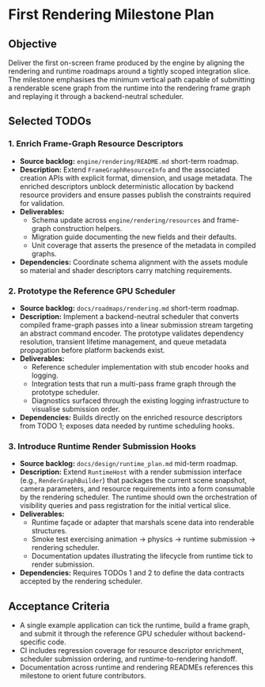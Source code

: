 # First Rendering Milestone Plan

## Objective

Deliver the first on-screen frame produced by the engine by aligning the rendering and runtime roadmaps around a tightly scoped
integration slice. The milestone emphasises the minimum vertical path capable of submitting a renderable scene graph from the
runtime into the rendering frame graph and replaying it through a backend-neutral scheduler.

## Selected TODOs

### 1. Enrich Frame-Graph Resource Descriptors
- **Source backlog:** `engine/rendering/README.md` short-term roadmap.
- **Description:** Extend `FrameGraphResourceInfo` and the associated creation APIs with explicit format, dimension, and usage
  metadata. The enriched descriptors unblock deterministic allocation by backend resource providers and ensure passes publish the
  constraints required for validation.
- **Deliverables:**
  - Schema update across `engine/rendering/resources` and frame-graph construction helpers.
  - Migration guide documenting the new fields and their defaults.
  - Unit coverage that asserts the presence of the metadata in compiled graphs.
- **Dependencies:** Coordinate schema alignment with the assets module so material and shader descriptors carry matching
  requirements.

### 2. Prototype the Reference GPU Scheduler
- **Source backlog:** `docs/roadmaps/rendering.md` short-term roadmap.
- **Description:** Implement a backend-neutral scheduler that converts compiled frame-graph passes into a linear submission stream
  targeting an abstract command encoder. The prototype validates dependency resolution, transient lifetime management, and queue
  metadata propagation before platform backends exist.
- **Deliverables:**
  - Reference scheduler implementation with stub encoder hooks and logging.
  - Integration tests that run a multi-pass frame graph through the prototype scheduler.
  - Diagnostics surfaced through the existing logging infrastructure to visualise submission order.
- **Dependencies:** Builds directly on the enriched resource descriptors from TODO 1; exposes data needed by runtime scheduling
  hooks.

### 3. Introduce Runtime Render Submission Hooks
- **Source backlog:** `docs/design/runtime_plan.md` mid-term roadmap.
- **Description:** Extend `RuntimeHost` with a render submission interface (e.g., `RenderGraphBuilder`) that packages the current
  scene snapshot, camera parameters, and resource requirements into a form consumable by the rendering scheduler. The runtime
  should own the orchestration of visibility queries and pass registration for the initial vertical slice.
- **Deliverables:**
  - Runtime façade or adapter that marshals scene data into renderable structures.
  - Smoke test exercising animation → physics → runtime submission → rendering scheduler.
  - Documentation updates illustrating the lifecycle from runtime tick to render submission.
- **Dependencies:** Requires TODOs 1 and 2 to define the data contracts accepted by the rendering scheduler.

## Acceptance Criteria

- A single example application can tick the runtime, build a frame graph, and submit it through the reference GPU scheduler
  without backend-specific code.
- CI includes regression coverage for resource descriptor enrichment, scheduler submission ordering, and runtime-to-rendering
  handoff.
- Documentation across runtime and rendering READMEs references this milestone to orient future contributors.
